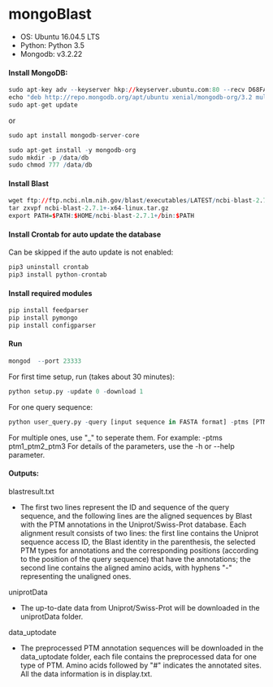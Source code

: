 # mongoBlast
- OS: Ubuntu 16.04.5 LTS
- Python: Python 3.5 
- Mongodb: v3.2.22  

#### Install MongoDB:  
```r
sudo apt-key adv --keyserver hkp://keyserver.ubuntu.com:80 --recv D68FA50FEA312927
echo "deb http://repo.mongodb.org/apt/ubuntu xenial/mongodb-org/3.2 multiverse" | sudo tee /etc/apt/sources.list.d/mongodb-org-3.2.list
sudo apt-get update
```
or 
```r
sudo apt install mongodb-server-core  
```
```r
sudo apt-get install -y mongodb-org
sudo mkdir -p /data/db  
sudo chmod 777 /data/db
```
#### Install Blast
```r
wget ftp://ftp.ncbi.nlm.nih.gov/blast/executables/LATEST/ncbi-blast-2.7.1+-x64-linux.tar.gz  
tar zxvpf ncbi-blast-2.7.1+-x64-linux.tar.gz  
export PATH=$PATH:$HOME/ncbi-blast-2.7.1+/bin:$PATH  
```
#### Install Crontab for auto update the database
Can be skipped if the auto update is not enabled:
```r
pip3 uninstall crontab  
pip3 install python-crontab  
```
#### Install required modules
```r
pip install feedparser
pip install pymongo
pip install configparser
```

#### Run
```r
mongod  --port 23333
```
For first time setup, run (takes about 30 minutes): 
```r
python setup.py -update 0 -download 1
```

For one query sequence: 
```r
python user_query.py -query [input sequence in FASTA format] -ptms [PTMs to be annotated.]  -o [output folder]
```
For multiple ones, use \"_\" to seperate them. For example: -ptms ptm1_ptm2_ptm3
For details of the parameters, use the -h or --help parameter.

#### Outputs:  
blastresult.txt
- The first two lines represent the ID and sequence of the query sequence, 
and the following lines are the aligned sequences by Blast with the PTM annotations 
in the Uniprot/Swiss-Prot database. Each alignment result consists of two lines: 
the first line contains the Uniprot sequence access ID, 
the Blast identity in the parenthesis, 
the selected PTM types for annotations and the corresponding positions 
(according to the position of the query sequence) that have the annotations; 
the second line contains the aligned amino acids, with hyphens "-" representing the unaligned ones.

uniprotData
- The up-to-date data from Uniprot/Swiss-Prot will be downloaded in the uniprotData folder.

data_uptodate
- The preprocessed PTM annotation sequences will be downloaded in the data_uptodate folder, each file contains the preprocessed data for one type of PTM. Amino acids followed by "#" indicates the annotated sites.
All the data information is in display.txt.



